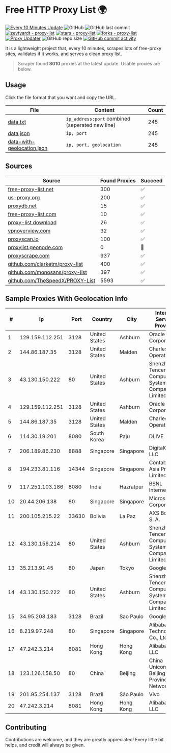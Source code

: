 
# Free HTTP Proxy List 🌍

[![Every 10 Minutes Update](https://github.com/mertguvencli/http-proxy-list/actions/workflows/main.yml/badge.svg?branch=main)](https://github.com/mertguvencli/http-proxy-list/actions/workflows/main.yml)
![GitHub](https://img.shields.io/github/license/mertguvencli/http-proxy-list)
![GitHub last commit](https://img.shields.io/github/last-commit/mertguvencli/http-proxy-list)
[![zevtyardt - proxy-list](https://img.shields.io/static/v1?label=zevtyardt&message=proxy-list&color=blue&logo=github)](https://github.com/zevtyardt/proxy-list "Go to GitHub repo")
[![stars - proxy-list](https://img.shields.io/github/stars/zevtyardt/proxy-list?style=social)](https://github.com/zevtyardt/proxy-list)
[![forks - proxy-list](https://img.shields.io/github/forks/zevtyardt/proxy-list?style=social)](https://github.com/zevtyardt/proxy-list)
[![Proxy Updater](https://github.com/zevtyardt/proxy-list/workflows/Proxy%20Updater/badge.svg)](https://github.com/zevtyardt/proxy-list/actions?query=workflow:"Proxy+Updater")
![GitHub repo size](https://img.shields.io/github/repo-size/zevtyardt/proxy-list)
[![GitHub commit activity](https://img.shields.io/github/commit-activity/m/zevtyardt/proxy-list?logo=commits)](https://github.com/zevtyardt/proxy-list/commits/main)

It is a lightweight project that, every 10 minutes, scrapes lots of free-proxy sites, validates if it works, and serves a clean proxy list.

> Scraper found **8010** proxies at the latest update. Usable proxies are below.

## Usage

Click the file format that you want and copy the URL.

|File|Content|Count|
|----|-------|-----|
|[data.txt](https://raw.githubusercontent.com/mertguvencli/http-proxy-list/main/proxy-list/data.txt)|`ip_address:port` combined (seperated new line)|245|
|[data.json](https://raw.githubusercontent.com/mertguvencli/http-proxy-list/main/proxy-list/data.json)|`ip, port`|245|
|[data-with-geolocation.json](https://raw.githubusercontent.com/mertguvencli/http-proxy-list/main/proxy-list/data-with-geolocation.json)|`ip, port, geolocation`|245|

## Sources

|Source|Found Proxies|Succeed|
|------|-------------|-------|
|[free-proxy-list.net](https://free-proxy-list.net)|300|✅|
|[us-proxy.org](https://www.us-proxy.org)|200|✅|
|[proxydb.net](http://proxydb.net)|15|✅|
|[free-proxy-list.com](https://free-proxy-list.com/?page=&port=&type%5B%5D=http&type%5B%5D=https&up_time=0&search=Search)|10|✅|
|[proxy-list.download](https://www.proxy-list.download/HTTP)|26|✅|
|[vpnoverview.com](https://vpnoverview.com/privacy/anonymous-browsing/free-proxy-servers)|32|✅|
|[proxyscan.io](https://www.proxyscan.io)|100|✅|
|[proxylist.geonode.com](https://proxylist.geonode.com/api/proxy-list?limit=300&page=1&sort_by=lastChecked&sort_type=desc&protocols=http,https)|0|🚫|
|[proxyscrape.com](https://api.proxyscrape.com/v2/?request=displayproxies&protocol=http&timeout=10000&country=all&ssl=all&anonymity=all)|937|✅|
|[github.com/clarketm/proxy-list](https://raw.githubusercontent.com/clarketm/proxy-list/master/proxy-list-raw.txt)|400|✅|
|[github.com/monosans/proxy-list](https://raw.githubusercontent.com/monosans/proxy-list/main/proxies/http.txt)|397|✅|
|[github.com/TheSpeedX/PROXY-List](https://raw.githubusercontent.com/TheSpeedX/PROXY-List/master/http.txt)|5593|✅|


## Sample Proxies With Geolocation Info

|#|Ip|Port|Country|City|Internet Service Provider|
|-|--|----|-------|----|-------------------------|
|1|129.159.112.251|3128|United States|Ashburn|Oracle Corporation|
|2|144.86.187.35|3128|United States|Malden|Charles River Operation|
|3|43.130.150.222|80|United States|Ashburn|Shenzhen Tencent Computer Systems Company Limited|
|4|129.159.112.251|3128|United States|Ashburn|Oracle Corporation|
|5|144.86.187.35|3128|United States|Malden|Charles River Operation|
|6|114.30.19.201|8080|South Korea|Paju|DLIVE|
|7|206.189.86.230|8888|Singapore|Singapore|DigitalOcean, LLC|
|8|194.233.81.116|14344|Singapore|Singapore|Contabo Asia Private Limited|
|9|117.251.103.186|8080|India|Hazratpur|BSNL Internet|
|10|20.44.206.138|80|Singapore|Singapore|Microsoft Corporation|
|11|200.105.215.22|33630|Bolivia|La Paz|AXS Bolivia S. A.|
|12|43.130.156.214|80|United States|Ashburn|Shenzhen Tencent Computer Systems Company Limited|
|13|35.213.91.45|80|Japan|Tokyo|Google LLC|
|14|43.130.150.222|80|United States|Ashburn|Shenzhen Tencent Computer Systems Company Limited|
|15|34.95.208.183|3128|Brazil|Sao Paulo|Google LLC|
|16|8.219.97.248|80|Singapore|Singapore|Alibaba (US) Technology Co., Ltd.|
|17|47.242.3.214|8081|Hong Kong|Hong Kong|Alibaba.com LLC|
|18|123.126.158.50|80|China|Beijing|China Unicom Beijing Province Network|
|19|201.95.254.137|3128|Brazil|São Paulo|Vivo|
|20|47.242.3.214|8081|Hong Kong|Hong Kong|Alibaba.com LLC|



## Contributing

Contributions are welcome, and they are greatly appreciated! Every
little bit helps, and credit will always be given.

